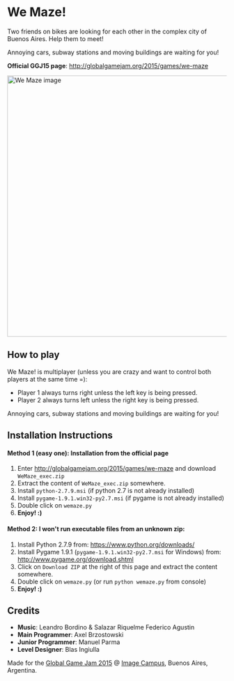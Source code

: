 # We Maze!

Two friends on bikes are looking for each other in the complex city of Buenos Aires. Help them to meet!

Annoying cars, subway stations and moving buildings are waiting for you!

**Official GGJ15 page**: http://globalgamejam.org/2015/games/we-maze

<img src="http://globalgamejam.org/sites/default/files/styles/game_content__wide/public/games/screenshots/screen_69.png?itok=SmpGL8aS" alt="We Maze image" width="600px"></img>

## How to play

We Maze! is multiplayer (unless you are crazy and want to control both players at the same time =):
- Player 1 always turns right unless the left key is being pressed.
- Player 2 always turns left unless the right key is being pressed.

Annoying cars, subway stations and moving buildings are waiting for you!

## Installation Instructions

#### Method 1 (easy one): Installation from the official page

1. Enter http://globalgamejam.org/2015/games/we-maze and download `WeMaze_exec.zip`
2. Extract the content of `WeMaze_exec.zip` somewhere.
3. Install `python-2.7.9.msi`   (if python 2.7 is not already installed)
4. Install `pygame-1.9.1.win32-py2.7.msi`   (if pygame is not already installed)
5. Double click on `wemaze.py`
6. **Enjoy! :)**

#### Method 2: I won't run executable files from an unknown zip:

1. Install Python 2.7.9 from: https://www.python.org/downloads/
2. Install Pygame 1.9.1 (`pygame-1.9.1.win32-py2.7.msi` for Windows) from: http://www.pygame.org/download.shtml
3. Click on `Download ZIP` at the right of this page and extract the content somewhere.
4. Double click on `wemaze.py` (or run `python wemaze.py` from console)
5. **Enjoy! :)**

## Credits

- **Music**: Leandro Bordino &amp; Salazar Riquelme Federico Agustin
- **Main Programmer**: Axel Brzostowski
- **Junior Programmer**: Manuel Parma
- **Level Designer**: Blas Ingiulla

Made for the <a href="http://globalgamejam.org/">Global Game Jam 2015</a> @ <a href="http://globalgamejam.org/2015/jam-sites/image-campus">Image Campus</a>, Buenos Aires, Argentina.
